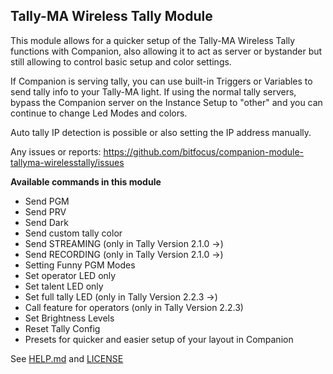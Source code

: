 ## Tally-MA Wireless Tally Module

This module allows for a quicker setup of the Tally-MA Wireless Tally functions with Companion, also allowing it to act as server or bystander but still allowing to control basic setup and color settings.

If Companion is serving tally, you can use built-in Triggers or Variables to send tally info to your Tally-MA light.
If using the normal tally servers, bypass the Companion server on the Instance Setup to "other" and you can continue to change Led Modes and colors.

Auto tally IP detection is possible or also setting the IP address manually.

Any issues or reports:
https://github.com/bitfocus/companion-module-tallyma-wirelesstally/issues


**Available commands in this module**

* Send PGM
* Send PRV
* Send Dark
* Send custom tally color
* Send STREAMING (only in Tally Version 2.1.0 ->)
* Send RECORDING (only in Tally Version 2.1.0 ->)
* Setting Funny PGM Modes
* Set operator LED only
* Set talent LED only
* Set full tally LED (only in Tally Version 2.2.3 ->)
* Call feature for operators (only in Tally Version 2.2.3)
* Set Brightness Levels
* Reset Tally Config
* Presets for quicker and easier setup of your layout in Companion

See [HELP.md](./HELP.md) and [LICENSE](./LICENSE)
